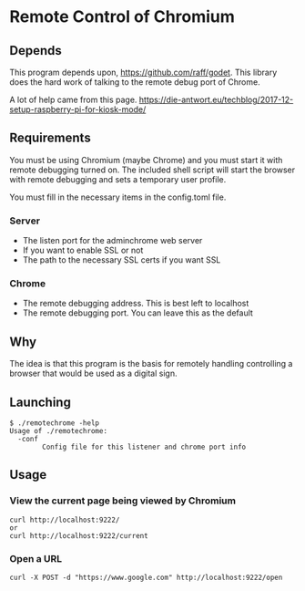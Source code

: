 # Remote Control of Chromium

## Depends

This program depends upon, https://github.com/raff/godet.  This library does the hard work of talking to the remote debug port of Chrome.

A lot of help came from this page.  https://die-antwort.eu/techblog/2017-12-setup-raspberry-pi-for-kiosk-mode/

## Requirements

You must be using Chromium (maybe Chrome) and you must start it with remote debugging turned on.  The included shell script will start the browser with remote debugging and sets a temporary user profile.

You must fill in the necessary items in the config.toml file.

### Server

* The listen port for the adminchrome web server
* If you want to enable SSL or not
* The path to the necessary SSL certs if you want SSL

### Chrome

* The remote debugging address.  This is best left to localhost
* The remote debugging port.  You can leave this as the default

## Why

The idea is that this program is the basis for remotely handling controlling a browser that would be used as a digital sign.

## Launching

```shell
$ ./remotechrome -help
Usage of ./remotechrome:
  -conf
        Config file for this listener and chrome port info
```

## Usage

### View the current page being viewed by Chromium

```shell
curl http://localhost:9222/
or
curl http://localhost:9222/current
```

### Open a URL

```shell
curl -X POST -d "https://www.google.com" http://localhost:9222/open
```


